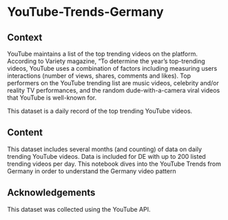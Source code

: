 # YouTube-Trends-Germany

## Context
YouTube maintains a list of the top trending videos on the platform. According to Variety magazine, “To determine the year’s top-trending videos, YouTube uses a combination of factors including measuring users interactions (number of views, shares, comments and likes). Top performers on the YouTube trending list are music videos, celebrity and/or reality TV performances, and the random dude-with-a-camera viral videos that YouTube is well-known for.

This dataset is a daily record of the top trending YouTube videos.

## Content
This dataset includes several months (and counting) of data on daily trending YouTube videos. Data is included for DE with up to 200 listed trending videos per day.
This notebook dives into the YouTube Trends from Germany in order to understand the Germany video pattern


## Acknowledgements
This dataset was collected using the YouTube API.











